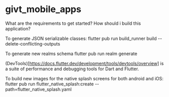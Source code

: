 # givt_mobile_apps

What are the requirements to get started?
How should i build this application?

To generate JSON serializable classes:
flutter pub run build_runner build --delete-conflicting-outputs

To generate new realms schema
flutter pub run realm generate

(DevTools)[https://docs.flutter.dev/development/tools/devtools/overview] is a suite of performance and debugging tools for Dart and Flutter.

To build new images for the native splash screens for both android and iOS:
  flutter pub run flutter_native_splash:create --path=flutter_native_splash.yaml 